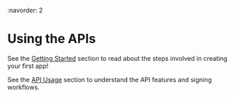 :navorder: 2

# Using the APIs

See the [Getting Started](getting_started.md) section to read about the steps involved in creating your first app!

See the [API Usage](api_usage.md) section to understand the API features and signing workflows.
